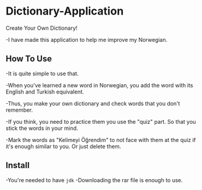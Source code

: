 # Dictionary-Application
Create Your Own Dictionary!

-I have made this application to 
help me improve my Norwegian. 
## How To Use
-It is quite simple to use that.

-When you've learned a new word in Norwegian, you 
add the word with its English and Turkish equivalent.

-Thus, you make your own dictionary and check words 
that you don't remember.

-If you think, you need to practice them you use the "quiz" part. 
So that you stick the words in your mind.

-Mark the words as "Kelimeyi Öğrendim" to not face with them 
at the quiz if it's enough similar to you. Or just delete them.
## Install
-You're needed to have `jdk` 
-Downloading the rar file is enough to use.
